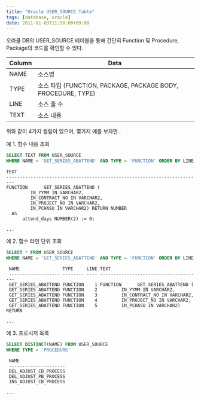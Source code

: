 ```yaml
---
title: "Oracle USER_SOURCE Table"
tags: [database, oracle]
date: 2011-01-03T21:58:00+09:00
---
```


오라클 DB의 USER\_SOURCE 테이블을 통해 간단히 Function 및 Procedure, Package의 코드를 확인할 수 있다.

| Column | Data   |
|--------|--------|
| NAME   | 소스명 |
| TYPE   | 소스 타입 (FUNCTION, PACKAGE, PACKAGE BODY, PROCEDURE, TYPE) |
| LINE   | 소스 줄 수 |
| TEXT   | 소스 내용 |

  
위와 같이 4가지 컬럼이 있으며, 몇가지 예를 보자면..  

예 1. 함수 내용 조회
```sql
SELECT TEXT FROM USER_SOURCE
WHERE NAME = 'GET_SERIES_ABATTEND' AND TYPE = 'FUNCTION' ORDER BY LINE;
```

```
TEXT  
-------------------------------------------------------------------------  
FUNCTION      GET_SERIES_ABATTEND (    
         IN_YYMM IN VARCHAR2,    
         IN_CONTRACT_NO IN VARCHAR2,    
         IN_PROJECT_NO IN VARCHAR2,    
         IN_PCHASU IN VARCHAR2) RETURN NUMBER   
  AS      
      attend_days NUMBER(2) := 0;      
  
...  
```

예 2. 함수 라인 단위 조회
```sql
SELECT * FROM USER_SOURCE
WHERE NAME = 'GET_SERIES_ABATTEND' AND TYPE = 'FUNCTION' ORDER BY LINE;
```

```
 NAME                TYPE     LINE TEXT  
 ------------------- -------- ---- --------------------------------------  
 GET_SERIES_ABATTEND FUNCTION    1 FUNCTION      GET_SERIES_ABATTEND (    
 GET_SERIES_ABATTEND FUNCTION    2         IN_YYMM IN VARCHAR2,    
 GET_SERIES_ABATTEND FUNCTION    3         IN_CONTRACT_NO IN VARCHAR2,    
 GET_SERIES_ABATTEND FUNCTION    4         IN_PROJECT_NO IN VARCHAR2,    
 GET_SERIES_ABATTEND FUNCTION    5         IN_PCHASU IN VARCHAR2) RETURN  
 
...
```

예 3. 프로시저 목록 
```sql
SELECT DISTINCT(NAME) FROM USER_SOURCE
WHERE TYPE = 'PROCEDURE'
```

```  
 NAME  
 ---------------------  
 DEL_ADJUST_CB_PROCESS  
 DEL_ADJUST_PB_PROCESS  
 INS_ADJUST_CB_PROCESS  
  
...  
```
  

